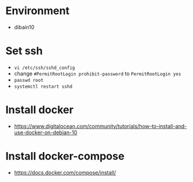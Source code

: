 # Environment 
* dibain10
# Set ssh
* `vi /etc/ssh/sshd_config `  
* change `#PermitRootLogin prohibit-password` to `PermitRootLogin yes`  
* `passwd root`
* `systemctl restart sshd`
# Install docker
*  https://www.digitalocean.com/community/tutorials/how-to-install-and-use-docker-on-debian-10

# Install docker-compose
* https://docs.docker.com/compose/install/
